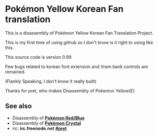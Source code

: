 # Pokémon Yellow Korean Fan translation

This is a disassembly of Pokémon Yellow Korean Fan Translation Project.

This is my first time of using github so I don't know is it right to using like this.

This source code is version 0.99

Few bugs related to korean font extension and Vram bank controls are remained.

(Flankly Speaking, I don't know it really built)

Thanks for pret, who makes Disassembly of Pokemon Yellow(E)

## See also

* Disassembly of [**Pokémon Red/Blue**][pokered]
* Disassembly of [**Pokémon Crystal**][pokecrystal]
* irc: **irc.freenode.net** [**#pret**][irc]

[pokered]: https://github.com/iimarckus/pokered
[pokecrystal]: https://github.com/kanzure/pokecrystal
[irc]: https://kiwiirc.com/client/irc.freenode.net/?#pret

